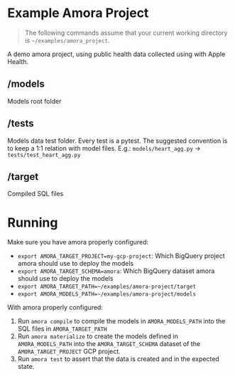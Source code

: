 # Example Amora Project

> The following commands assume that your current working directory is `~/examples/amora_project`.

A demo amora project, using public health data collected using with Apple Health.


## /models

Models root folder

## /tests

Models data test folder. Every test is a pytest. The suggested convention is to keep 
a 1:1 relation with model files. 
E.g.: `models/heart_agg.py` -> `tests/test_heart_agg.py` 


## /target

Compiled SQL files

# Running

Make sure you have amora properly configured:

- `export AMORA_TARGET_PROJECT=my-gcp-project`: Which BigQuery project amora should use to deploy the models
- `export AMORA_TARGET_SCHEMA=amora`: Which BigQuery dataset amora should use to deploy the models
- `export AMORA_TARGET_PATH=~/examples/amora-project/target`
- `export AMORA_MODELS_PATH=~/examples/amora-project/models`

With amora properly configured: 

1. Run `amora compile` to compile the models in `AMORA_MODELS_PATH` into the SQL files in `AMORA_TARGET_PATH`
2. Run `amora materialize` to create the models 
defined in `AMORA_MODELS_PATH` into the `AMORA_TARGET_SCHEMA` dataset of the 
`AMORA_TARGET_PROJECT` GCP project.
3. Run `amora test` to assert that the data is created and in the expected state.
